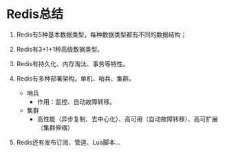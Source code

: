 
# Redis总结  

1. Redis有5种基本数据类型，每种数据类型都有不同的数据结构；
2. Redis有3+1+1种高级数据类型。  
3. Redis有持久化、内存淘汰、事务等特性。  
4. Redis有多种部署架构。单机、哨兵、集群。  
    * 哨兵
        * 作用：监控、自动故障转移。  
    * 集群
        * 高性能（异步复制、去中心化）、高可用（自动故障转移）、高可扩展（集群伸缩）
        
5. Redis还有发布订阅、管道、Lua脚本...

